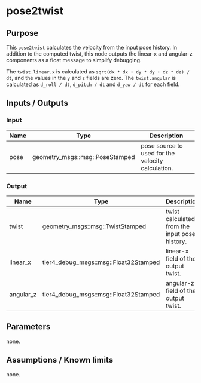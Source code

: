# pose2twist

## Purpose

This `pose2twist` calculates the velocity from the input pose history. In addition to the computed twist, this node outputs the linear-x and angular-z components as a float message to simplify debugging.

The `twist.linear.x` is calculated as `sqrt(dx * dx + dy * dy + dz * dz) / dt`, and the values in the `y` and `z` fields are zero.
The `twist.angular` is calculated as `d_roll / dt`, `d_pitch / dt` and `d_yaw / dt` for each field.

## Inputs / Outputs

### Input

| Name | Type                            | Description                                       |
| ---- | ------------------------------- | ------------------------------------------------- |
| pose | geometry_msgs::msg::PoseStamped | pose source to used for the velocity calculation. |

### Output

| Name      | Type                                     | Description                                   |
| --------- | ---------------------------------------- | --------------------------------------------- |
| twist     | geometry_msgs::msg::TwistStamped         | twist calculated from the input pose history. |
| linear_x  | tier4_debug_msgs::msg::Float32Stamped | linear-x field of the output twist.           |
| angular_z | tier4_debug_msgs::msg::Float32Stamped | angular-z field of the output twist.          |

## Parameters

none.

## Assumptions / Known limits

none.
